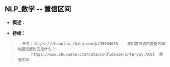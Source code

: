 ## NLP_数学 -- 置信区间
- **概述**：
>
>
>
>
>
>
>
>
>
>
>
>
>
>
>
>
>
>

- **待续：**
>       参考：https://zhuanlan.zhihu.com/p/35034056    我们常听说的置信区间与置信度到底是什么？
>           https://www.shuxuele.com/data/confidence-interval.html  置信区间
>
>
>
>
>
>
>
>
>
>
>
